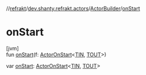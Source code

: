 //[refrakt](../../../index.md)/[dev.shanty.refrakt.actors](../index.md)/[ActorBuilder](index.md)/[onStart](on-start.md)

# onStart

[jvm]\
fun [onStart](on-start.md)(f: [ActorOnStart](../index.md#971478947%2FClasslikes%2F-1216412040)&lt;[TIN](index.md), [TOUT](index.md)&gt;)

var [onStart](on-start.md): [ActorOnStart](../index.md#971478947%2FClasslikes%2F-1216412040)&lt;[TIN](index.md), [TOUT](index.md)&gt;

